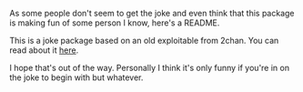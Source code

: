 As some people don't seem to get the joke and even think that this
package is making fun of some person I know, here's a README.

This is a joke package based on an old exploitable from 2chan. You can
read about it
[here](http://knowyourmeme.com/memes/glasses-sayaka-too-bad-it-was-just-me).

I hope that's out of the way. Personally I think it's only funny if
you're in on the joke to begin with but whatever.
